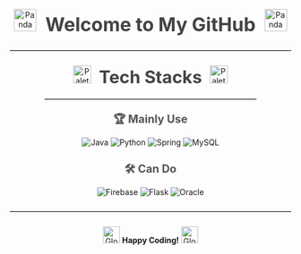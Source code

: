 <!-- Welcome Section -->
<p align="center">
  <img src="https://raw.githubusercontent.com/Tarikul-Islam-Anik/Animated-Fluent-Emojis/master/Emojis/Animals/Panda.png" alt="Panda" width="40" height="40" />
  <strong style="font-size: 2.4em; margin: 0 12px; color: #444;">Welcome to My GitHub</strong>
  <img src="https://raw.githubusercontent.com/Tarikul-Islam-Anik/Animated-Fluent-Emojis/master/Emojis/Animals/Panda.png" alt="Panda" width="40" height="40" />
</p>

<hr style="border: 1px solid #ddd; margin: 25px 0;"/>

<!-- Tech Stacks Section -->
<div align="center" style="max-width: 800px; margin: 0 auto;">
  <p>
    <img src="https://raw.githubusercontent.com/Tarikul-Islam-Anik/Animated-Fluent-Emojis/master/Emojis/Activities/Artist%20Palette.png" alt="Palette" width="32" height="32" />
    <strong style="font-size: 2.2em; color: #444; margin: 0 10px;">Tech Stacks</strong>
    <img src="https://raw.githubusercontent.com/Tarikul-Islam-Anik/Animated-Fluent-Emojis/master/Emojis/Activities/Artist%20Palette.png" alt="Palette" width="32" height="32" />
  </p>
  
  <hr style="border: 1px solid #ddd; width: 75%; margin: 20px auto;"/>
  
  <div style="margin-bottom: 25px;">
    <p><strong style="font-size: 1.4em; color: #555;">🏆 Mainly Use</strong></p>
    <div>
      <img src="https://img.shields.io/badge/Java-007396?style=for-the-badge&logo=java&logoColor=white" alt="Java" />
      <img src="https://img.shields.io/badge/Python-3776AB?style=for-the-badge&logo=python&logoColor=white" alt="Python" />
      <img src="https://img.shields.io/badge/Spring-6DB33F?style=for-the-badge&logo=spring&logoColor=white" alt="Spring" />
      <img src="https://img.shields.io/badge/MySQL-4479A1?style=for-the-badge&logo=mysql&logoColor=white" alt="MySQL" />
    </div>
  </div>
  
  <div style="margin-bottom: 25px;">
    <p><strong style="font-size: 1.4em; color: #555;">🛠 Can Do</strong></p>
    <div>
      <img src="https://img.shields.io/badge/Firebase-FFCA28?style=for-the-badge&logo=firebase&logoColor=white" alt="Firebase" />
      <img src="https://img.shields.io/badge/Flask-000000?style=for-the-badge&logo=flask&logoColor=white" alt="Flask" />
      <img src="https://img.shields.io/badge/Oracle-F80000?style=for-the-badge&logo=oracle&logoColor=white" alt="Oracle" />
    </div>
  </div>
</div>

<hr style="border: 1px solid #ddd; margin: 25px 0;"/>

<!-- Footer -->
<p align="center">
  <img src="https://em-content.zobj.net/source/microsoft/365/globe-showing-asia-australia_1f30f.png" alt="Globe" width="30" height="30" />
  <strong>Happy Coding!</strong>
  <img src="https://em-content.zobj.net/source/microsoft/365/globe-showing-asia-australia_1f30f.png" alt="Globe" width="30" height="30" />
</p>
